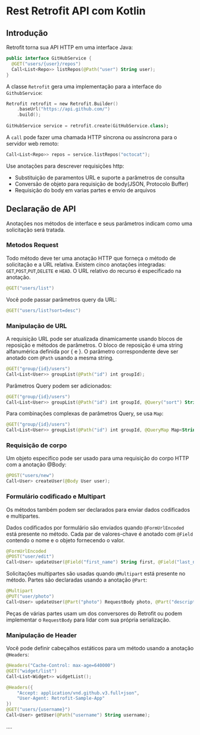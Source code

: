 # Rest Retrofit API com Kotlin

## Introdução

Retrofit torna sua API HTTP em uma interface Java:

```kotlin
public interface GitHubService {
  @GET("users/{user}/repos")
  Call<List<Repo>> listRepos(@Path("user") String user);
}
```

A classe ```Retrofit``` gera uma implementação para a interface do ```GithubService```:

```kotlin
Retrofit retrofit = new Retrofit.Builder()
    .baseUrl("https://api.github.com/")
    .build();
    
GitHubService service = retrofit.create(GitHubService.class);
```

A ```call``` pode fazer uma chamada HTTP síncrona ou assíncrona para o servidor web remoto:

```kotlin
Call<List<Repo>> repos = service.listRepos("octocat");
```

Use anotações para descrever requisições http:

* Substituição de paramentos URL e suporte a parâmetros de consulta
* Conversão de objeto para requisição de body(JSON, Protocolo Buffer)
* Requisição do body em varias partes e envio de arquivos

## Declaração de API


Anotações nos métodos de interface e seus parâmetros indicam como uma solicitação será tratada.

### Metodos Request

Todo método deve ter uma anotação HTTP que forneça o método de solicitação e a URL relativa. Existem cinco anotações integradas: ```GET```,```POST```,```PUT```,```DELETE``` e ```HEAD```. O URL relativo do recurso é especificado na anotação.

```kotlin
@GET("users/list")
```

Você pode passar parâmetros query da URL:

```kotlin
@GET("users/list?sort=desc")
```
### Manipulação de URL

A requisição URL pode ser atualizada dinamicamente usando blocos de reposição e métodos de parâmetros. O bloco de reposição é uma string alfanumérica definida por { e }. O parâmetro correspondente deve ser anotado com ```@Path``` usando a mesma string.

```kotlin
@GET("group/{id}/users")
Call<List<User>> groupList(@Path("id") int groupId);
```

Parâmetros Query podem ser adicionados:

```kotlin
@GET("group/{id}/users")
Call<List<User>> groupList(@Path("id") int groupId, @Query("sort") String sort);
```

Para combinações complexas de parâmetros Query, se usa ```Map```:

```kotlin
@GET("group/{id}/users")
Call<List<User>> groupList(@Path("id") int groupId, @QueryMap Map<String, String> options);
```

### Requisição de corpo

Um objeto especifico pode ser usado para uma requisição do corpo HTTP com a anotação @Body:

```kotlin
@POST("users/new")
Call<User> createUser(@Body User user);
```

### Formulário codificado e Multipart

Os métodos também podem ser declarados para enviar dados codificados e multipartes.

Dados codificados por formulário são enviados quando ```@FormUrlEncoded``` está presente no método. Cada par de valores-chave é anotado com ```@Field``` contendo o nome e o objeto fornecendo o valor.

```kotlin
@FormUrlEncoded
@POST("user/edit")
Call<User> updateUser(@Field("first_name") String first, @Field("last_name") String last);
```

Solicitações multipartes são usadas quando ```@Multipart``` está presente no método. Partes são declaradas usando a anotação ```@Part```:

```kotlin
@Multipart
@PUT("user/photo")
Call<User> updateUser(@Part("photo") RequestBody photo, @Part("description") RequestBody description);
```

Peças de várias partes usam um dos conversores do Retrofit ou podem implementar o ```RequestBody``` para lidar com sua própria serialização.

### Manipulação de Header

Você pode definir cabeçalhos estáticos para um método usando a anotação ```@Headers```:

```kotlin
@Headers("Cache-Control: max-age=640000")
@GET("widget/list")
Call<List<Widget>> widgetList();
```

```kotlin
@Headers({
    "Accept: application/vnd.github.v3.full+json",
    "User-Agent: Retrofit-Sample-App"
})
@GET("users/{username}")
Call<User> getUser(@Path("username") String username);
```

..<CONTINUA>..
